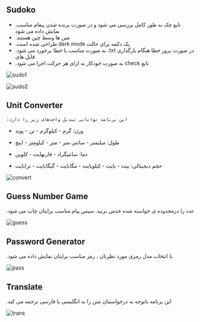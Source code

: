 ## Sudoko 
- .تابع چک به طور کامل بررسی می شود و در صورت برنده شدن پیغام مناسب نمایش داده می شود
- .متن ها وسط چین هستند
- .طراحی شده است dark mode یک دکمه برای حالت
- .به صورت مناسب با خطا برخورد می شود ،txt در صورت بروز خطا هنگام بارگذاری فایل های
- .به صورت خودکار به ازای هر حرکت اجرا می شود check تابع

![sudo1](https://user-images.githubusercontent.com/76804160/138100139-803f236d-9fa2-408d-b2e5-bda8497fbca9.png)

![sudo2](https://user-images.githubusercontent.com/76804160/138100153-e6a055cf-8d2c-41f0-9108-7b8869660d02.png)

## Unit Converter 
    :این برنامه توانایی تبدیل واحدهای زیر را دارد

-  وزن: گرم - کیلوگرم - تن - پوند 

-  طول: میلیمتر - سانتی متر - متر - کیلومتر - اینچ

-  دما: سانتیگراد - فارنهایت - کلوین

-  حجم دیجیتالی: بیت - بایت - کیلوبایت - مگابایت - گیگابایت - ترابایت

![convert](https://user-images.githubusercontent.com/76804160/138101168-341a1552-ca3b-4905-9fa2-01afef0f636a.png)

## Guess Number Game
.عدد را درمحدوده ی خواسته شده حدس بزنید. سپس پیام مناسب برایتان چاپ می شود

![guess](https://user-images.githubusercontent.com/76804160/138101693-1d85f06d-eb05-477c-abc8-dadb564a2311.png)

## Password Generator
.با انتخاب مدل رمزی مورد نظرتان ، رمز مناسب برایتان نمایش داده می شود

![pass](https://user-images.githubusercontent.com/76804160/138102109-6dc9d83e-ae8a-4ebf-9c4b-a3c07869e448.png)

## Translate
.این برنامه باتوجه به درخواستتان متن را به انگلیسی یا فارسی ترجمه می کند

![trans](https://user-images.githubusercontent.com/76804160/138102452-e74571e9-f378-4f1f-abe0-c44302198a5c.png)

